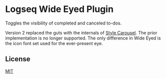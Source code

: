 # Logseq Wide Eyed Plugin

Toggles the visibility of completed and canceled to-dos.

Version 2 replaced the guts with the internals of [Style Carousel](https://github.com/mlanza/logseq-style-carousel).  The prior implementation is no longer supported.  The only difference in Wide Eyed is the icon font set used for the ever-present eye.

## License
[MIT](./LICENSE.md)


